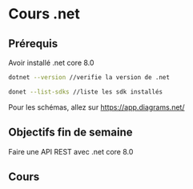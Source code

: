 # Cours .net 

## Prérequis

Avoir installé .net core 8.0

``` bash
dotnet --version //verifie la version de .net

donet --list-sdks //liste les sdk installés

```
Pour les schémas, allez sur https://app.diagrams.net/

## Objectifs fin de semaine
Faire une API REST avec .net core 8.0


## Cours
